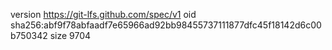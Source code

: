 version https://git-lfs.github.com/spec/v1
oid sha256:abf9f78abfaadf7e65966ad92bb98455737111877dfc45f18142d6c00b750342
size 9704

